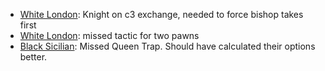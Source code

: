 - [White London](https://lichess.org/DLDK9AGI/white#18): Knight on c3 exchange, needed to force bishop takes first
- [White London](https://lichess.org/DLDK9AGI/white#12): missed tactic for two pawns
- [Black Sicilian](https://lichess.org/Wzv19IhK/black#45): Missed Queen Trap. Should have calculated their options better.
